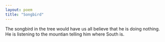 ```yaml
---
layout: poem
title: "Songbird"
---
```


The songbird in the tree
would have us all believe
that he is doing nothing.
He is listening
to the mountian
telling him
where South is.
